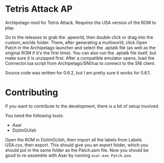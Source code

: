 # Tetris Attack AP
Archipelago mod for Tetris Attack. Requires the USA version of the ROM to play.

Go to the releases to grab the .apworld, then double click or drag into the custom_worlds folder. There, after generating a multiworld, click Open Patch in the Archipelago launcher and select the .aptatk file (as well as the original ROM if it's the first time). You can also run the .aptatk file itself, but make sure it is unzipped first.
After a compatible emulator opens, load the Connector.lua script from Archipelago/SNI/lua to connect to the SNI client.

Source code was written for 0.6.2, but I am pretty sure it works for 0.6.1.

# Contributing
If you want to contribute to the development, there is a bit of setup involved.

You need the following tools:
- Asar
- DiztinGUIsh

Open the ROM in DiztinGUIsh, then import all the labels from Labels USA.csv, then export. This should give you an export folder, which you should put in the same folder as the Patch.asm file. Now you should be good to re-assemble with Asar by running `asar.exe Patch.asm`.

